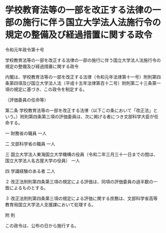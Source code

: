 # 学校教育法等の一部を改正する法律の一部の施行に伴う国立大学法人法施行令の規定の整備及び経過措置に関する政令

令和元年政令第十号

学校教育法等の一部を改正する法律の一部の施行に伴う国立大学法人法施行令の規定の整備及び経過措置に関する政令

内閣は、学校教育法等の一部を改正する法律（令和元年法律第十一号）附則第四条第四項及び国立大学法人法（平成十五年法律第百十二号）附則第二十三条第一項の規定に基づき、この政令を制定する。

（評価委員の任命等）

第二条 学校教育法等の一部を改正する法律（以下この条において「改正法」という。）附則第四条第三項の評価委員は、次に掲げる者につき文部科学大臣が任命する。

一 財務省の職員 一人

二 文部科学省の職員 一人

三 国立大学法人東海国立大学機構の役員（令和二年三月三十一日までの間は、国立大学法人名古屋大学の役員） 一人

四 学識経験のある者 二人

２ 改正法附則第四条第三項の規定による評価は、同項の評価委員の過半数の一致によるものとする。

３ 改正法附則第四条第三項の規定による評価に関する庶務は、文部科学省高等教育局国立大学法人支援課において処理する。

附 則

この政令は、公布の日から施行する。

